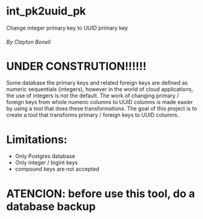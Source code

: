 # int_pk2uuid_pk
Change integer primary key to UUID primary key

###### By Clayton Boneli


# UNDER CONSTRUTION!!!!!!

Some database the primary keys and related foreign keys are defined as numeric sequentials (integers), however in the world of cloud applications, the use of integers is not the default. The work of changing primary / foreign keys from whole numeric columns to UUID columns is made easier by using a tool that does these transformations. The goal of this project is to create a tool that transforms primary / foreign keys to UUID columns.

# Limitations:
* Only Postgres database
* Only integer / bigint keys
* compound keys are not accepted

# ATENCION: before use this tool, do a database backup
